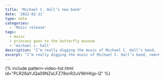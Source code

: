 ```yaml
---
title: 'Michael C. Hall’s new band'
date: '2022-02-11'
type: note
categories:
  - 'Music release'
tags:
  - music
  - princess goes to the butterfly museum
  - 'michael c. hall'
description: "I’m really digging the music of Michael C. Hall’s band, 'Princess Goes to the Butterfly Museum'. Here’s a playlist on YouTube with my current top 5"
excerpt: "I’m really digging the music of Michael C. Hall’s band, <em>Princess Goes to the Butterfly Museum</em>. Here’s a YouTube playlist with my current top 5 songs. Enjoy."
---
```

{% include pattern-video-list.html id="PLR26aYJQa09NZsLFZ78orR2uVWrHhjp-Q" %}